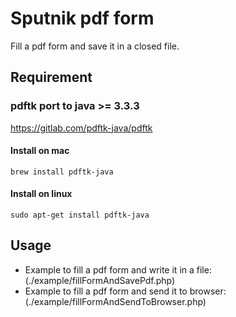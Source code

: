# Sputnik pdf form

Fill a pdf form and save it in a closed file.

## Requirement

### pdftk port to java >= 3.3.3

https://gitlab.com/pdftk-java/pdftk

#### Install on mac

```brew install pdftk-java```

#### Install on linux

```sudo apt-get install pdftk-java```

## Usage

* Example to fill a pdf form and write it in a file: (./example/fillFormAndSavePdf.php)
* Example to fill a pdf form and send it to browser: (./example/fillFormAndSendToBrowser.php)
